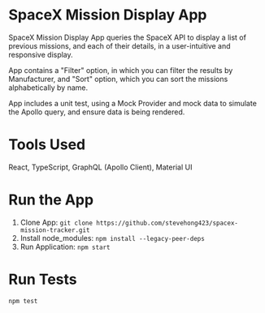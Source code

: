 # SpaceX Mission Display App
SpaceX Mission Display App queries the SpaceX API to display a list of previous missions, and each of their details, 
in a user-intuitive and responsive display.  

App contains a "Filter" option, in which you can filter the results by Manufacturer, and "Sort" option, which you can sort
the missions alphabetically by name.

App includes a unit test, using a Mock Provider and mock data to simulate the Apollo query, and ensure data is being rendered.

# Tools Used
React, TypeScript, GraphQL (Apollo Client), Material UI

# Run the App
1. Clone App: `git clone https://github.com/stevehong423/spacex-mission-tracker.git`
1. Install node_modules: `npm install --legacy-peer-deps`
2. Run Application: `npm start`


# Run Tests
`npm test`
